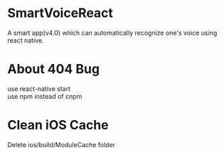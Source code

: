 # SmartVoiceReact
A smart app(v4.0) which can automatically recognize one's voice using react native.

# About 404 Bug
use react-native start<br>
use npm instead of cnpm

# Clean iOS Cache
Delete ios/build/ModuleCache folder
